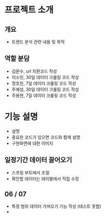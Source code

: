 # 프로젝트 소개
## 개요
- 트렌드 분석 관련 내용 및 목적


## 역할 분담
- 김문수, url 치환코드 작성
- 이소민, 30일 데이터 크롤링 코드 작성
- 정호찬, 7일 데이터 크롤링 코드 작성
- 주예성, 30일 데이터 크롤링 코드 작성
- 주용현, 7일 데이터 크롤링 코드 작성

# 기능 설명
- 설명
- 중요한 코드가 있으면 코드와 함께 설명
- 구현화면에 대한 이미지

## 일정기간 데이터 끌어오기
- 스프링 부트에서 조절
- 확인할 데이터는 테이블에서 직접 수정

## 06 / 07
- 특정 범위 데이터 가져오기 기능 작성 (테스트 못함)
- 